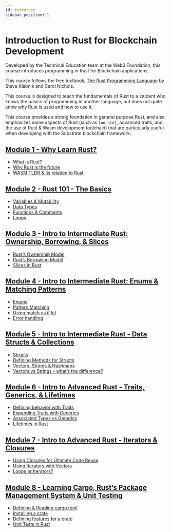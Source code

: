 ```yaml
---
id: introrust
sidebar_position: 1
---
```


# Introduction to Rust for Blockchain Development

Developed by the Technical Education team at the Web3 Foundation, this course introduces programming in Rust for Blockchain applications.

This course follows the free textbook, [The Rust Programming Language](https://doc.rust-lang.org/stable/book/) by Steve Klabnik and Carol Nichols.

This course is designed to teach the fundamentals of Rust to a student who knows the basics of programming in another language, but does not quite know why Rust is used and how to use it.

This course provides a strong foundation in general purpose Rust, and also emphasizes some aspects of Rust (such as `[no_std]`, advanced traits, and the use of Rust & Wasm development toolchain) that are particularly useful when developing with the Substrate blockchain framework.

## [Module 1 - Why Learn Rust?](../docs/Rust/section1/intro.md)

- [What is Rust?](./what-is-rust.md)
- [Why Rust is the future](./why-rust.md)
- [WASM TLDR & its relation to Rust](./wasm-tldr.md)

## [Module 2 - Rust 101 - The Basics](../docs/Rust/section2/intro.md)

- [Variables & Mutability](./variables-mutability.md)
- [Data Types](./data-types.md)
- [Functions & Comments](./functions-comments.md)
- [Loops](./loops.md)

## [Module 3 - Intro to Intermediate Rust: Ownership, Borrowing, & Slices](../docs/Rust/section3/intro.md)

- [Rust’s Ownership Model](./ownership.md)
- [Rust’s Borrowing Model](./borrowing.md)
- [Slices in Rust](./slices.md)

## [Module 4 - Intro to Intermediate Rust: Enums & Matching Patterns](../docs/Rust/section4/intro.md)

- [Enums](./enums.md)
- [Pattern Matching](./pattern-matching.md)
- [Using match vs if let](./match.md)
- [Error handling](./error-handling.md)

## [Module 5 - Intro to Intermediate Rust - Data Structs & Collections](../docs/Rust/section5/intro.md)

- [Structs](./structs.md)
- [Defining Methods for Structs](./struct-methods.md)
- [Vectors, Strings & Hashmaps](./collections.md)
- [Vectors vs Strings - what’s the difference?](./vectors-vs-strings.md)

## [Module 6 - Intro to Advanced Rust - Traits, Generics, & Lifetimes](../docs/Rust/section6/intro.md)

- [Defining behavior with Traits](./traits.md)
- [Expanding Traits with Generics](./generics.md)
- [Associated Types vs Generics](./associated-generics.md)
- [Lifetimes in Rust](./lifetimes.md)

## [Module 7 - Intro to Advanced Rust - Iterators & Closures](../docs/Rust/section7/intro.md)

- [Using Closures for Ultimate Code Reuse](./closures.md)
- [Using Iterators with Vectors](./iterators.md)
- [Loops or Iterators?](./loops-vs-iterators.md)

## [Module 8 - Learning Cargo, Rust’s Package Management System & Unit Testing](../docs/Rust/section8/intro.md)

- [Defining & Reading cargo.toml](./defining-cargo-config.md)
- [Installing a crate](./installing-crate.md)
- [Defining features for a crate](./defining-crate-features.md)
- [Unit Tests in Rust](./unit-tests.md)
